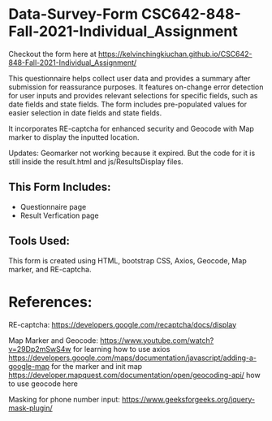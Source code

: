 # Data-Survey-Form CSC642-848-Fall-2021-Individual_Assignment

Checkout the form here at https://kelvinchingkiuchan.github.io/CSC642-848-Fall-2021-Individual_Assignment/

This questionnaire helps collect user data and provides a summary after submission for reassurance purposes. It features on-change error detection for user inputs and provides relevant selections for specific fields, such as date fields and state fields. The form includes pre-populated values for easier selection in date fields and state fields. 

It incorporates RE-captcha for enhanced security and Geocode with Map marker to display the inputted location.

Updates:
Geomarker not working because it expired. But the code for it is still inside the result.html and js/ResultsDisplay files.

## This Form Includes:

- Questionnaire page
- Result Verfication page

## Tools Used:

This form is created using HTML, bootstrap CSS, Axios, Geocode, Map marker, and RE-captcha.

# References:

RE-captcha:
https://developers.google.com/recaptcha/docs/display

Map Marker and Geocode:
https://www.youtube.com/watch?v=29Dp2mSwS4w for learning how to use axios
https://developers.google.com/maps/documentation/javascript/adding-a-google-map for the marker and init map
https://developer.mapquest.com/documentation/open/geocoding-api/ how to use geocode here

Masking for phone number input:
https://www.geeksforgeeks.org/jquery-mask-plugin/

